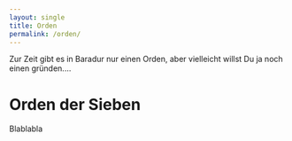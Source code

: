 ```yaml
---
layout: single
title: Orden 
permalink: /orden/
---
```


Zur Zeit gibt es in Baradur nur einen Orden, aber vielleicht willst Du ja noch einen gründen....

# Orden der Sieben

Blablabla